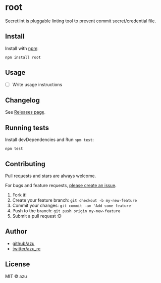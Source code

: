 # root

Secretlint is pluggable linting tool to prevent commit secret/credential file.

## Install

Install with [npm](https://www.npmjs.com/):

    npm install root

## Usage

- [ ] Write usage instructions

## Changelog

See [Releases page](https://github.com/azu/secretlint/releases).

## Running tests

Install devDependencies and Run `npm test`:

    npm test

## Contributing

Pull requests and stars are always welcome.

For bugs and feature requests, [please create an issue](https://github.com/azu/secretlint/issues).

1. Fork it!
2. Create your feature branch: `git checkout -b my-new-feature`
3. Commit your changes: `git commit -am 'Add some feature'`
4. Push to the branch: `git push origin my-new-feature`
5. Submit a pull request :D

## Author

- [github/azu](https://github.com/azu)
- [twitter/azu_re](https://twitter.com/azu_re)

## License

MIT © azu
